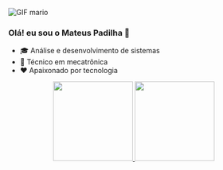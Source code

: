 ![GIF mario](https://user-images.githubusercontent.com/81187261/152700121-b6253f13-f863-4026-8231-4d8fe6c24518.gif)
### Olá! eu sou o Mateus Padilha 👋
- 🎓 Análise e desenvolvimento de sistemas
- 🦾 Técnico em mecatrônica
- ❤️ Apaixonado por tecnologia
<div align="center">
  <a href="https://github.com/mateuspad">
  <img height="160em" src="https://github-readme-stats.vercel.app/api?username=mateuspad&show_icons=true&theme=dracula&include_all_commits=true&count_private=true"/>
  <img height="160em" src="https://github-readme-stats.vercel.app/api/top-langs/?username=mateuspad&layout=compact&langs_count=7&theme=dracula"/>
</div>
